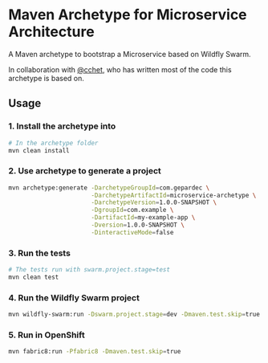 # Maven Archetype for Microservice Architecture

A Maven archetype to bootstrap a Microservice based on Wildfly Swarm.

In collaboration with [@cchet](https://github.com/cchet), who has written most of the code this archetype is based on.

## Usage

### 1. Install the archetype into 
```bash
# In the archetype folder
mvn clean install
```

### 2. Use archetype to generate a project
```bash
mvn archetype:generate -DarchetypeGroupId=com.gepardec \
                       -DarchetypeArtifactId=microservice-archetype \
                       -DarchetypeVersion=1.0.0-SNAPSHOT \
                       -DgroupId=com.example \
                       -DartifactId=my-example-app \
                       -Dversion=1.0.0-SNAPSHOT \
                       -DinteractiveMode=false
```

### 3. Run the tests
```bash
# The tests run with swarm.project.stage=test
mvn clean test
```

### 4. Run the Wildfly Swarm project
```bash
mvn wildfly-swarm:run -Dswarm.project.stage=dev -Dmaven.test.skip=true
```

### 5. Run in OpenShift
```bash
mvn fabric8:run -Pfabric8 -Dmaven.test.skip=true
```


